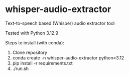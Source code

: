 # whisper-audio-extractor
Text-to-speech based (Whisper) audio extractor tool

Tested with Python 3.12.9

Steps to install (with conda):

1. Clone repository
2. conda create -n whisper-audio-extractor python=3.12
3. pip install -r requirements.txt
4. ./run.sh
